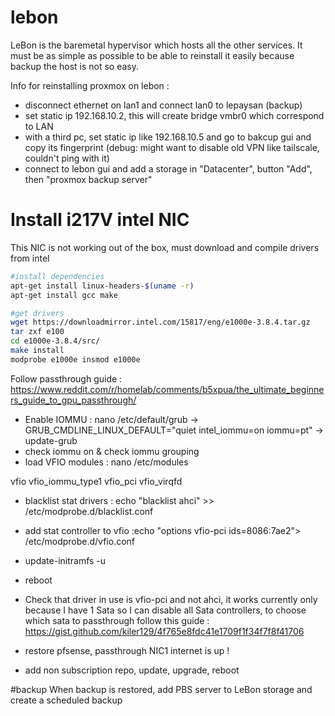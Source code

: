 # lebon
LeBon is the baremetal hypervisor which hosts all the other services. It must be as simple as possible to be able to reinstall it easily because backup the host is not so easy.

Info for reinstalling proxmox on lebon : 
- disconnect ethernet on lan1 and connect lan0 to lepaysan (backup)
- set static ip 192.168.10.2, this will create bridge vmbr0 which correspond to LAN 
- with a third pc, set static ip like 192.168.10.5 and go to bakcup gui and copy its fingerprint (debug: might want to disable old VPN like tailscale, couldn't ping with it)
- connect to lebon gui and add a storage in "Datacenter", button "Add", then "proxmox backup server"


#  Install i217V intel NIC
This NIC is not working out of the box, must download and compile drivers from intel
```bash
#install dependencies
apt-get install linux-headers-$(uname -r)
apt-get install gcc make

#get drivers
wget https://downloadmirror.intel.com/15817/eng/e1000e-3.8.4.tar.gz
tar zxf e100
cd e1000e-3.8.4/src/
make install
modprobe e1000e insmod e1000e
```

Follow passthrough guide : https://www.reddit.com/r/homelab/comments/b5xpua/the_ultimate_beginners_guide_to_gpu_passthrough/
- Enable IOMMU : nano /etc/default/grub -> GRUB_CMDLINE_LINUX_DEFAULT="quiet intel_iommu=on iommu=pt" -> update-grub
- check iommu on & check iommu grouping
- load VFIO modules : nano /etc/modules

vfio
vfio_iommu_type1
vfio_pci
vfio_virqfd

- blacklist stat drivers : echo "blacklist ahci" >> /etc/modprobe.d/blacklist.conf
- add stat controller to vfio :echo "options vfio-pci ids=8086:7ae2"> /etc/modprobe.d/vfio.conf
- update-initramfs -u
- reboot
- Check that driver in use is vfio-pci and not ahci, it works currently only because I have 1 Sata so I can disable all Sata controllers, to choose which sata to passthrough follow this guide : https://gist.github.com/kiler129/4f765e8fdc41e1709f1f34f7f8f41706


- restore pfsense, passthrough NIC1 internet is up !
- add non subscription repo, update, upgrade, reboot



#backup
When backup is restored, add PBS server to LeBon storage and create a scheduled backup
